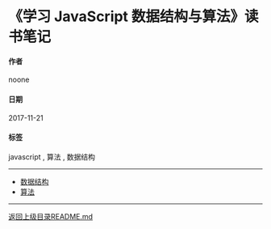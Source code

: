 # 《学习 JavaScript 数据结构与算法》读书笔记

#### 作者
noone

#### 日期
2017-11-21

#### 标签
   javascript , 算法 , 数据结构

---
- [数据结构](./datastructures/README.md)
- [算法](./algorithms/README.md)
---
[返回上级目录README.md](../README.md)
